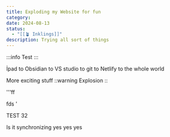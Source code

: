 ```yaml
---
title: Exploding my Website for fun
category: 
date: 2024-08-13
status:
  - "[[🪴 Inklings]]"
description: Trying all sort of things
---
```


:::info
Test
:::

İpad to Obsidian to VS studio to git to Netlify to the whole world

More exciting stuff
::warning
Explosion
::


'''ff

fds
'

TEST 32


Is it synchronizing yes yes yes